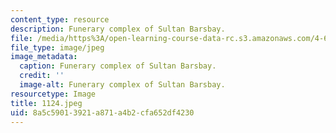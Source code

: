 ```yaml
---
content_type: resource
description: Funerary complex of Sultan Barsbay.
file: /media/https%3A/open-learning-course-data-rc.s3.amazonaws.com/4-615-the-architecture-of-cairo-spring-2002/8a5c59013921a871a4b2cfa652df4230_1124.jpeg
file_type: image/jpeg
image_metadata:
  caption: Funerary complex of Sultan Barsbay.
  credit: ''
  image-alt: Funerary complex of Sultan Barsbay.
resourcetype: Image
title: 1124.jpeg
uid: 8a5c5901-3921-a871-a4b2-cfa652df4230
---
```

